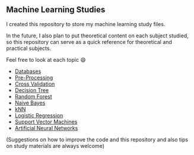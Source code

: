 ## Machine Learning Studies

I created this repository to store my machine learning study files.

In the future, I also plan to put theoretical content on each subject studied, so this repository can serve as a quick reference for theoretical and practical subjects.

Feel free to look at each topic :smile:

* [Databases](https://github.com/guilhermelamb/Machine-Learning-Studies/tree/main/Databases)
* [Pre-Processing](https://github.com/guilhermelamb/Machine-Learning-Studies/tree/main/Pre-Processing)
* [Cross Validation](https://github.com/guilhermelamb/Machine-Learning-Studies/tree/main/Cross-Validation)
* [Decision Tree](https://github.com/guilhermelamb/Machine-Learning-Studies/tree/main/Decision%20Tree)
* [Random Forest](https://github.com/guilhermelamb/Machine-Learning-Studies/tree/main/Random-Forest)
* [Naive Bayes](https://github.com/guilhermelamb/Machine-Learning-Studies/tree/main/Naive%20Bayes)
* [kNN](https://github.com/guilhermelamb/Machine-Learning-Studies/tree/main/kNN)
* [Logistic Regression](https://github.com/guilhermelamb/Machine-Learning-Studies/tree/main/Logistic-Regression)
* [Support Vector Machines](https://github.com/guilhermelamb/Machine-Learning-Studies/tree/main/SVM)
* [Artificial Neural Networks](https://github.com/guilhermelamb/Machine-Learning-Studies/tree/main/Artificial-Neural-Networks)


(Suggestions on how to improve the code and this repository and also tips on study materials are always welcome)